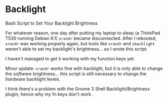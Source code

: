 # Backlight

Bash Script to Set Your Backlight Brightness  

For whatever reason, one day after putting my laptop to sleep (a ThinkPad T530 running Debian 9.1) `xrandr` became disconnected. After I rebooted, `xrandr` was working properly again, but tools like `xrandr` and `xbacklight` weren't able to set my backlight's brightness... so I wrote this script.

I haven't managed to get it working with my function keys yet.

Minor update: `xrandr` works fine with backlight, but it is only able to change the *software* brightness... this script is still necessary to change the *hardware* backlight levels. 

I think there's a problem with the Gnome 3 Shell Backlight/Brightness plugin, hence why my fn keys don't work.
